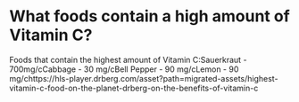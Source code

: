 # What foods contain a high amount of Vitamin C?

Foods that contain the highest amount of Vitamin C:Sauerkraut - 700mg/cCabbage - 30 mg/cBell Pepper - 90 mg/cLemon - 90 mg/chttps://hls-player.drberg.com/asset?path=migrated-assets/highest-vitamin-c-food-on-the-planet-drberg-on-the-benefits-of-vitamin-c